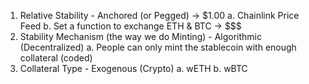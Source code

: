 1. Relative Stability - Anchored (or Pegged) -> $1.00
   a. Chainlink Price Feed
   b. Set a function to exchange ETH & BTC -> $$$
2. Stability Mechanism (the way we do Minting) - Algorithmic (Decentralized)
   a. People can only mint the stablecoin with enough collateral (coded)
3. Collateral Type - Exogenous (Crypto)
   a. wETH
   b. wBTC
